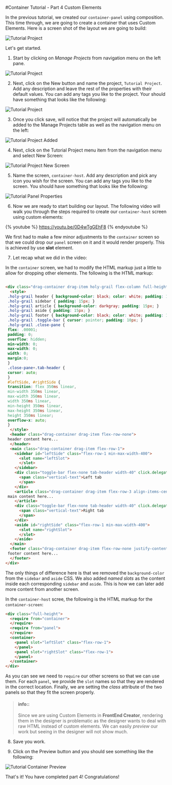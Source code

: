 #Container Tutorial - Part 4 Custom Elements

In the previous tutorial, we created our `container-panel` using composition. This time through, we are going to create a container that uses Custom Elements. Here is a screen shot of the layout we are going to build:

![Tutorial Project](../assets/images/tutorials/tutorial-container4-panel.png)


Let's get started.

1) Start by clicking on *Manage Projects* from navigation menu on the left pane.

![Tutorial Project](../assets/images/tutorials/tutorial-manage-projects.png)

2) Next, click on the New button and name the project, `Tutorial Project`. Add any description and leave the rest of the properties with their default values. You can add any tags you like to the project. Your should have something that looks like the following:

![Tutorial Project](../assets/images/tutorials/tutorial-project.png)

3) Once you click save, will notice that the project will automatically be added to the Manage Projects table as well as the navigation menu on the left:

![Tutorial Project Added](../assets/images/tutorials/tutorial-project-added.png)

4) Next, click on the Tutorial Project menu item from the navigation menu and select New Screen:

![Tutorial Project New Screen](../assets/images/tutorials/tutorial-project-new-screen.png)

5) Name the screen, `container-host`. Add any description and pick any icon you wish for the screen. You can add any tags you like to the screen. You should have something that looks like the following:

![Tutorial Panel Properties](../assets/images/tutorials/tutorial-container4-properties.png)

6) Now we are ready to start building our layout. The following video will walk you through the steps required to create our `container-host` screen using custom elements:

{% youtube %}
  https://youtu.be/0D4wTgGEhF8
{% endyoutube %}


We first had to make a few minor adjustments to the `container` screen so that we could drop our `panel` screen on it and it would render properly. This is achieved by use **slot** element.

7) Let recap what we did in the video:

In the `container` screen, we had to modify the HTML markup just a little to allow for dropping other elements. The following is the HTML markup:

```html

<div class="drag-container drag-item holy-grail flex-column full-height">  
  <style>
 .holy-grail header { background-color: black; color: white; padding: 15px; }
 .holy-grail sidebar { padding: 15px; }
 .holy-grail article { background-color: darkgray; padding: 15px; }
 .holy-grail aside { padding: 15px; }
 .holy-grail footer { background-color: black; color: white; padding: 15px; }
 .holy-grail .toggle-bar { cursor: pointer; padding: 10px; }
 .holy-grail .close-pane {
 flex: .00001;
 padding: 0;
 overflow: hidden;
 min-width: 0;
 max-width: 0;
 width: 0;
 margin:0;
 }
 .close-pane+.tab-header {
 cursor: auto;
 }
 #leftSide, #rightSide {
 transition: flex 350ms linear,
 min-width 350ms linear, 
 max-width 350ms linear, 
 width 350ms linear,
 min-height 350ms linear,
 max-height 350ms linear,
 height 350ms linear;
 overflow-x: auto;
 }  
  </style>  
  <header class="drag-container drag-item flex-row-none">
 header content here...  
  </header>  
  <main class="drag-container drag-item flex-row-1">  
    <sidebar id="leftSide" class="flex-row-1 min-max-width-400"> 
      <slot name="leftSlot">
      </slot> 
    </sidebar>  
    <div class="toggle-bar flex-none tab-header width-40" click.delegate="actions.toggleLeftSide()">  
      <span class="vertical-text">Left tab  
      </span>  
    </div>  
    <article class="drag-container drag-item flex-row-3 align-items-center justify-content-center">
 main content here...  
    </article>  
    <div class="toggle-bar flex-none tab-header width-40" click.delegate="actions.toggleRightSide()">  
      <span class="vertical-text">Right tab  
      </span>  
    </div>  
    <aside id="rightSide" class="flex-row-1 min-max-width-400"> 
      <slot name="rightSlot">
      </slot> 
    </aside>  
  </main>  
  <footer class="drag-container drag-item flex-row-none justify-content-end">
 footer content here...  
  </footer>
</div>
```

The only things of difference here is that we removed the `background-color` from the `sidebar` and `aside` CSS. We also added *named slots* as the content inside each corresponding `sidebar` and `aside`. This is how we can later add more content from another screen.

In the `container-host` scree, the following is the HTML markup for the `container-screen`: 

```html
<div class="full-height"> 
  <require from="container">
  </require> 
  <require from="panel">
  </require> 
  <container>
    <panel slot="leftSlot" class="flex-row-1">
    </panel>
    <panel slot="rightSlot" class="flex-row-1">
    </panel>
  </container>
</div>
```

As you can see we need to `require` our other screens so that we can use them. For each `panel`, we provide the `slot` names so that they are rendered in the correct location. Finally, we are setting the *class* attribute of the two panels so that they fit the screen properly.

> #### info::
> Since we are using Custom Elements in **FrontEnd Creator**, rendering them in the designer is problematic as the designer wants to deal with raw HTML instead of custom elements. We can easily *preview* our work but seeing in the designer will not show much.

8) Save you work.

9) Click on the Preview button and you should see something like the following:

![Tutorial Container Preview](../assets/images/tutorials/tutorial-container-panel-preview.gif)

That's it! You have completed part 4! Congratulations!
